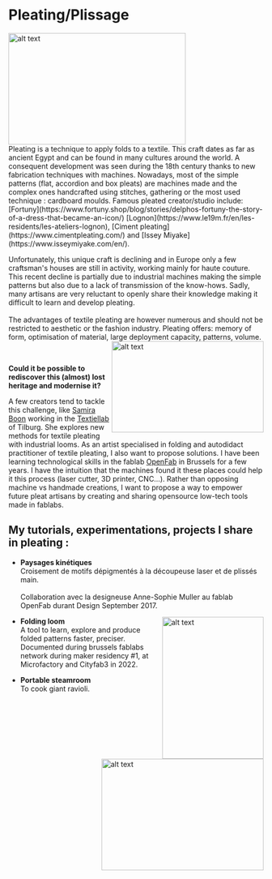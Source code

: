 # Pleating/Plissage

 <img align="middle" src="https://user-images.githubusercontent.com/25649502/208252640-a482b6fa-cfc9-4c30-9c91-817ea91a758c.gif" alt="alt text" width="350" height="220"> 

 <br />   
Pleating is a technique to apply folds to a textile. This craft dates as far as ancient Egypt and can be found in many cultures around the world. A consequent development was seen during the 18th century thanks to new fabrication techniques with machines. Nowadays, most of the simple patterns (flat, accordion and box pleats) are machines made and the complex ones handcrafted using stitches, gathering or the most used technique : cardboard moulds. Famous pleated creator/studio include:  
[Fortuny](https://www.fortuny.shop/blog/stories/delphos-fortuny-the-story-of-a-dress-that-became-an-icon/)
 [Lognon](https://www.le19m.fr/en/les-residents/les-ateliers-lognon), [Ciment pleating](https://www.cimentpleating.com/)
 and [Issey Miyake](https://www.isseymiyake.com/en/).             

 
Unfortunately, this unique craft is declining and in Europe only a few craftsman's houses are still in activity, working mainly for haute couture. This recent decline is partially due to industrial machines making the simple patterns but also due to a lack of transmission of the know-hows. Sadly, many artisans are very reluctant to openly share their knowledge making it difficult to learn and develop pleating.<br />   
The advantages of textile pleating are however numerous and should not be restricted to aesthetic or the fashion industry. Pleating offers: memory of form, optimisation of material, large deployment capacity, patterns, volume. 
<img align="right" src="https://user-images.githubusercontent.com/25649502/208252565-5455d4d2-3f5b-48b8-afb1-7e43c01c300b.gif" alt="alt text" width="300" height="180">

                                          
 <br />   

**Could it be possible to rediscover this (almost) lost heritage and modernise it?**

A few creators tend to tackle this challenge, like [Samira Boon](https://samiraboon.com/home/) working in the [Textiellab](https://textielmuseum.nl/en/textiellab-for-professionals/) of Tilburg. She explores new methods for textile pleating with industrial looms.
As an artist specialised in folding and autodidact practitioner of textile pleating, I also want to propose solutions. I have been learning technological skills in the fablab [OpenFab](https://openfab.be/) in Brussels for a few years. I have the intuition that the machines found it these places could help it this process (laser cutter, 3D printer, CNC…). Rather than opposing machine vs handmade creations, I want to propose a way to empower future pleat artisans by creating and sharing opensource low-tech tools made in fablabs. 


## My tutorials, experimentations, projects I share in pleating :                                
- **Paysages kinétiques**                               
Croisement de motifs dépigmentés à la découpeuse laser et de plissés main. <br />   
Collaboration avec la designeuse Anne-Sophie Muller au fablab OpenFab durant Design September 2017. 
<img align="right" src="https://user-images.githubusercontent.com/25649502/208253413-f68a2fb5-29c6-4bcb-bfa6-4066bace4940.JPG" alt="alt text" width="200" height="280">        

- **Folding loom**                               
A tool to learn, explore and produce folded patterns faster, preciser.                                      
Documented during brussels fablabs network during maker residency #1, at Microfactory and Cityfab3 in 2022.                                                        
<img align="right" src="https://user-images.githubusercontent.com/25649502/208253364-2de33c7e-22a8-401a-ac3a-ba81f3f5b613.JPG" alt="alt text" width="320" height="220">

- **Portable steamroom**                               
To cook giant ravioli.                               


